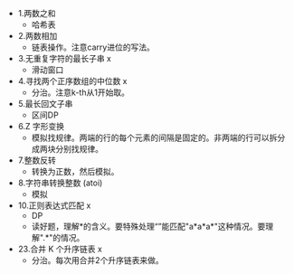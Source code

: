 - 1.两数之和 
    - 哈希表
- 2.两数相加
    - 链表操作。注意carry进位的写法。
- 3.无重复字符的最长子串 x
    - 滑动窗口
- 4.寻找两个正序数组的中位数 x
    - 分治。注意k-th从1开始取。
- 5.最长回文子串
    - 区间DP
- 6.Z 字形变换
    - 模拟找规律。两端的行的每个元素的间隔是固定的。非两端的行可以拆分成两块分别找规律。
- 7.整数反转
    - 转换为正数，然后模拟。
- 8.字符串转换整数 (atoi)
    - 模拟
- 10.正则表达式匹配 x
    - DP
    - 读好题，理解\*的含义。要特殊处理“”能匹配"a\*a\*a\*"这种情况。要理解".\*"的情况。
- 23.合并 K 个升序链表 x
    - 分治。每次用合并2个升序链表来做。